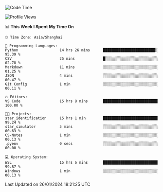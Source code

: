 <!--START_SECTION:waka-->
![Code Time](http://img.shields.io/badge/Code%20Time-1%2C469%20hrs%2045%20mins-blue)

![Profile Views](http://img.shields.io/badge/Profile%20Views-0-blue)

📊 **This Week I Spent My Time On** 

```text
🕑︎ Time Zone: Asia/Shanghai

💬 Programming Languages: 
Python                   14 hrs 26 mins      ████████████████████████░   95.39 % 
CSV                      25 mins             █░░░░░░░░░░░░░░░░░░░░░░░░   02.78 % 
Markdown                 11 mins             ░░░░░░░░░░░░░░░░░░░░░░░░░   01.25 % 
JSON                     4 mins              ░░░░░░░░░░░░░░░░░░░░░░░░░   00.47 % 
Git Config               1 min               ░░░░░░░░░░░░░░░░░░░░░░░░░   00.11 % 

🔥 Editors: 
VS Code                  15 hrs 8 mins       █████████████████████████   100.00 % 

🐱‍💻 Projects: 
star_identification      15 hrs 1 min        █████████████████████████   99.24 % 
star_simulator           5 mins              ░░░░░░░░░░░░░░░░░░░░░░░░░   00.63 % 
CS-Notes                 1 min               ░░░░░░░░░░░░░░░░░░░░░░░░░   00.13 % 
.pyenv                   0 secs              ░░░░░░░░░░░░░░░░░░░░░░░░░   00.00 % 

💻 Operating System: 
WSL                      15 hrs 6 mins       █████████████████████████   99.87 % 
Windows                  1 min               ░░░░░░░░░░░░░░░░░░░░░░░░░   00.13 % 
```


 Last Updated on 26/01/2024 18:21:25 UTC
<!--END_SECTION:waka-->